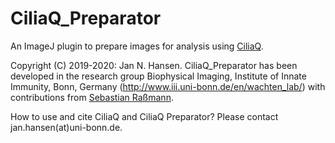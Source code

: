 # CiliaQ_Preparator
An ImageJ plugin to prepare images for analysis using [CiliaQ](https://github.com/hansenjn/CiliaQ).

Copyright (C) 2019-2020: Jan N. Hansen. CiliaQ_Preparator has been developed in the research group Biophysical Imaging, Institute of Innate Immunity, Bonn, Germany (http://www.iii.uni-bonn.de/en/wachten_lab/) with contributions from [Sebastian Raßmann](https://github.com/sRassmann).

How to use and cite CiliaQ and CiliaQ Preparator? Please contact jan.hansen(at)uni-bonn.de.
